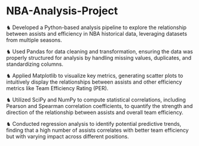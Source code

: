# NBA-Analysis-Project

♞ Developed a Python-based analysis pipeline to explore the relationship between assists and efficiency in NBA historical data, leveraging datasets from multiple seasons.

♞ Used Pandas for data cleaning and transformation, ensuring the data was properly structured for analysis by handling missing values, duplicates, and standardizing columns.

♞ Applied Matplotlib to visualize key metrics, generating scatter plots to intuitively display the relationships between assists and other efficiency metrics like Team Efficiency Rating (PER).

♞ Utilized SciPy and NumPy to compute statistical correlations, including Pearson and Spearman correlation coefficients, to quantify the strength and direction of the relationship between assists and overall team efficiency.

♞ Conducted regression analysis to identify potential predictive trends, finding that a high number of assists correlates with better team efficiency but with varying impact across different positions.
